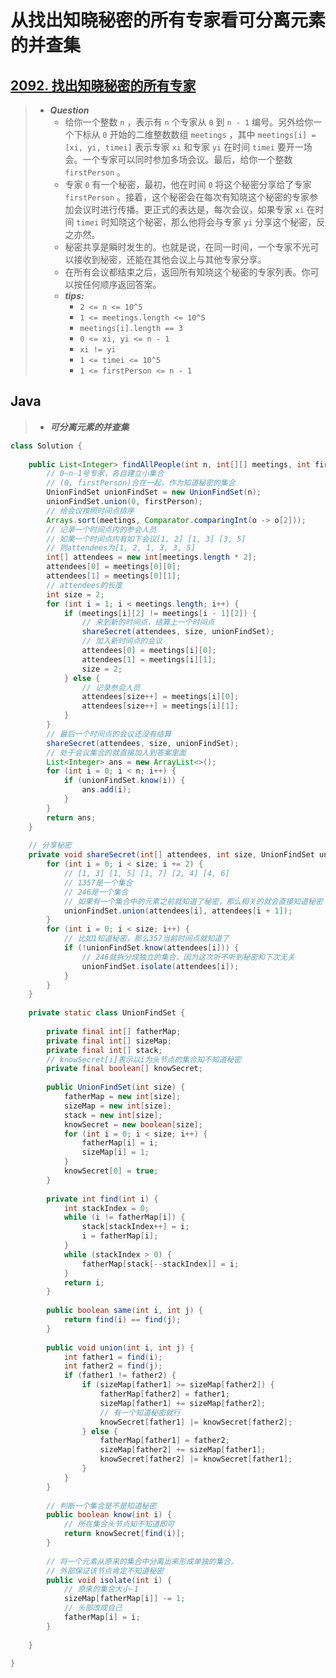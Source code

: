 # 从找出知晓秘密的所有专家看可分离元素的并查集

## [2092. 找出知晓秘密的所有专家](https://leetcode.cn/problems/find-all-people-with-secret/)

> - ***Question***
>   - 给你一个整数 `n` ，表示有 `n` 个专家从 `0` 到 `n - 1` 编号。另外给你一个下标从 `0` 开始的二维整数数组 `meetings` ，其中 `meetings[i] = [xi, yi, timei]` 表示专家 `xi` 和专家 `yi` 在时间 `timei` 要开一场会。一个专家可以同时参加多场会议。最后，给你一个整数 `firstPerson` 。
>   - 专家 `0` 有一个秘密，最初，他在时间 `0` 将这个秘密分享给了专家 `firstPerson` 。接着，这个秘密会在每次有知晓这个秘密的专家参加会议时进行传播。更正式的表达是，每次会议，如果专家 `xi` 在时间 `timei` 时知晓这个秘密，那么他将会与专家 `yi` 分享这个秘密，反之亦然。
>   - 秘密共享是瞬时发生的。也就是说，在同一时间，一个专家不光可以接收到秘密，还能在其他会议上与其他专家分享。
>   - 在所有会议都结束之后，返回所有知晓这个秘密的专家列表。你可以按任何顺序返回答案。
>   - ***tips:***
>     - `2 <= n <= 10^5`
>     - `1 <= meetings.length <= 10^5`
>     - `meetings[i].length == 3`
>     - `0 <= xi, yi <= n - 1`
>     - `xi != yi`
>     - `1 <= timei <= 10^5`
>     - `1 <= firstPerson <= n - 1`

## Java

> - ***可分离元素的并查集***

```java
class Solution {
    
    public List<Integer> findAllPeople(int n, int[][] meetings, int firstPerson) {
        // 0~n-1号专家，各自建立小集合
        // (0, firstPerson)合在一起，作为知道秘密的集合
        UnionFindSet unionFindSet = new UnionFindSet(n);
        unionFindSet.union(0, firstPerson);
        // 给会议按照时间点排序
        Arrays.sort(meetings, Comparator.comparingInt(o -> o[2]));
        // 记录一个时间点内的参会人员
        // 如果一个时间点内有如下会议[1, 2] [1, 3] [3, 5]
        // 则attendees为[1, 2, 1, 3, 3, 5]
        int[] attendees = new int[meetings.length * 2];
        attendees[0] = meetings[0][0];
        attendees[1] = meetings[0][1];
        // attendees的长度
        int size = 2;
        for (int i = 1; i < meetings.length; i++) {
            if (meetings[i][2] != meetings[i - 1][2]) {
                // 来到新的时间点，结算上一个时间点
                shareSecret(attendees, size, unionFindSet);
                // 加入新时间点的会议
                attendees[0] = meetings[i][0];
                attendees[1] = meetings[i][1];
                size = 2;
            } else {
                // 记录参会人员
                attendees[size++] = meetings[i][0];
                attendees[size++] = meetings[i][1];
            }
        }
        // 最后一个时间点的会议还没有结算
        shareSecret(attendees, size, unionFindSet);
        // 处于会议集合的就直接加入到答案里面
        List<Integer> ans = new ArrayList<>();
        for (int i = 0; i < n; i++) {
            if (unionFindSet.know(i)) {
                ans.add(i);
            }
        }
        return ans;
    }
    
    // 分享秘密
    private void shareSecret(int[] attendees, int size, UnionFindSet unionFindSet) {
        for (int i = 0; i < size; i += 2) {
            // [1, 3] [1, 5] [1, 7] [2, 4] [4, 6]
            // 1357是一个集合
            // 246是一个集合
            // 如果有一个集合中的元素之前就知道了秘密，那么相关的就会直接知道秘密
            unionFindSet.union(attendees[i], attendees[i + 1]);
        }
        for (int i = 0; i < size; i++) {
            // 比如1知道秘密，那么357当前时间点就知道了
            if (!unionFindSet.know(attendees[i])) {
                // 246就拆分成独立的集合，因为这次听不听到秘密和下次无关
                unionFindSet.isolate(attendees[i]);
            }
        }
    }
    
    private static class UnionFindSet {
        
        private final int[] fatherMap;
        private final int[] sizeMap;
        private final int[] stack;
        // knowSecret[i]表示以i为头节点的集合知不知道秘密
        private final boolean[] knowSecret;
        
        public UnionFindSet(int size) {
            fatherMap = new int[size];
            sizeMap = new int[size];
            stack = new int[size];
            knowSecret = new boolean[size];
            for (int i = 0; i < size; i++) {
                fatherMap[i] = i;
                sizeMap[i] = 1;
            }
            knowSecret[0] = true;
        }
        
        private int find(int i) {
            int stackIndex = 0;
            while (i != fatherMap[i]) {
                stack[stackIndex++] = i;
                i = fatherMap[i];
            }
            while (stackIndex > 0) {
                fatherMap[stack[--stackIndex]] = i;
            }
            return i;
        }
        
        public boolean same(int i, int j) {
            return find(i) == find(j);
        }
        
        public void union(int i, int j) {
            int father1 = find(i);
            int father2 = find(j);
            if (father1 != father2) {
                if (sizeMap[father1] >= sizeMap[father2]) {
                    fatherMap[father2] = father1;
                    sizeMap[father1] += sizeMap[father2];
                    // 有一个知道秘密就行
                    knowSecret[father1] |= knowSecret[father2];
                } else {
                    fatherMap[father1] = father2;
                    sizeMap[father2] += sizeMap[father1];
                    knowSecret[father2] |= knowSecret[father1];
                }
            }
        }
        
        // 判断一个集合是不是知道秘密
        public boolean know(int i) {
            // 所在集合头节点知不知道即可
            return knowSecret[find(i)];
        }
        
        // 将一个元素从原来的集合中分离出来形成单独的集合。
        // 外部保证该节点肯定不知道秘密
        public void isolate(int i) {
            // 原来的集合大小-1
            sizeMap[fatherMap[i]] -= 1;
            // 头部改成自己
            fatherMap[i] = i;
        }
        
    }
    
}
```
